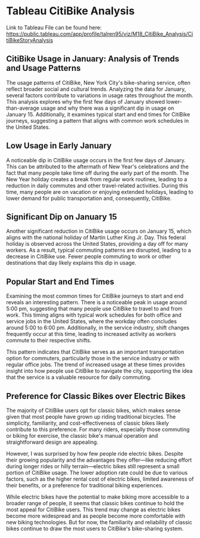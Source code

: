 # Tableau CitiBike Analysis

Link to Tableau File can be found here: https://public.tableau.com/app/profile/talren95/viz/M18_CitiBike_Analysis/CitiBikeStoryAnalysis

## CitiBike Usage in January: Analysis of Trends and Usage Patterns
The usage patterns of CitiBike, New York City's bike-sharing service, often reflect broader social and cultural trends. Analyzing the data for January, several factors contribute to variations in usage rates throughout the month. This analysis explores why the first few days of January showed lower-than-average usage and why there was a significant dip in usage on January 15. Additionally, it examines typical start and end times for CitiBike journeys, suggesting a pattern that aligns with common work schedules in the United States.

## Low Usage in Early January
A noticeable dip in CitiBike usage occurs in the first few days of January. This can be attributed to the aftermath of New Year's celebrations and the fact that many people take time off during the early part of the month. The New Year holiday creates a break from regular work routines, leading to a reduction in daily commutes and other travel-related activities. During this time, many people are on vacation or enjoying extended holidays, leading to lower demand for public transportation and, consequently, CitiBike.

## Significant Dip on January 15
Another significant reduction in CitiBike usage occurs on January 15, which aligns with the national holiday of Martin Luther King Jr. Day. This federal holiday is observed across the United States, providing a day off for many workers. As a result, typical commuting patterns are disrupted, leading to a decrease in CitiBike use. Fewer people commuting to work or other destinations that day likely explains this dip in usage.

## Popular Start and End Times
Examining the most common times for CitiBike journeys to start and end reveals an interesting pattern. There is a noticeable peak in usage around 5:00 pm, suggesting that many people use CitiBike to travel to and from work. This timing aligns with typical work schedules for both office and service jobs in the United States, where the workday often concludes around 5:00 to 6:00 pm. Additionally, in the service industry, shift changes frequently occur at this time, leading to increased activity as workers commute to their respective shifts.

This pattern indicates that CitiBike serves as an important transportation option for commuters, particularly those in the service industry or with regular office jobs. The trend of increased usage at these times provides insight into how people use CitiBike to navigate the city, supporting the idea that the service is a valuable resource for daily commuting.

## Preference for Classic Bikes over Electric Bikes
The majority of CitiBike users opt for classic bikes, which makes sense given that most people have grown up riding traditional bicycles. The simplicity, familiarity, and cost-effectiveness of classic bikes likely contribute to this preference. For many riders, especially those commuting or biking for exercise, the classic bike's manual operation and straightforward design are appealing.

However, I was surprised by how few people ride electric bikes. Despite their growing popularity and the advantages they offer—like reducing effort during longer rides or hilly terrain—electric bikes still represent a small portion of CitiBike usage. The lower adoption rate could be due to various factors, such as the higher rental cost of electric bikes, limited awareness of their benefits, or a preference for traditional biking experiences.

While electric bikes have the potential to make biking more accessible to a broader range of people, it seems that classic bikes continue to hold the most appeal for CitiBike users. This trend may change as electric bikes become more widespread and as people become more comfortable with new biking technologies. But for now, the familiarity and reliability of classic bikes continue to draw the most users to CitiBike's bike-sharing system.
